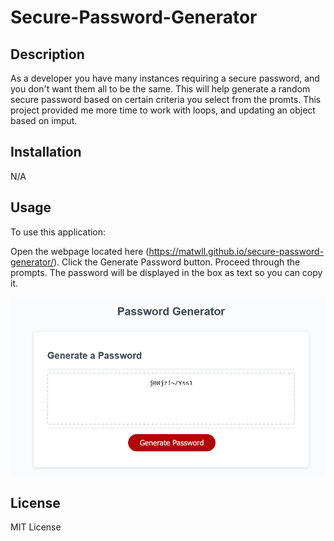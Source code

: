 # Secure-Password-Generator

## Description

As a developer you have many instances requiring a secure password, and you don't want them all to be the same.
This will help generate a random secure password based on certain criteria you select from the promts.
This project provided me more time to work with loops, and updating an object based on imput.

## Installation

N/A
## Usage

To use this application:

Open the webpage located here (https://matwll.github.io/secure-password-generator/). 
Click the Generate Password button. 
Proceed through the prompts. 
The password will be displayed in the box as text so you can copy it.

<img src="./assets/images/password-generator.png" alt="Password-Generator-Screenshot">

## License

MIT License